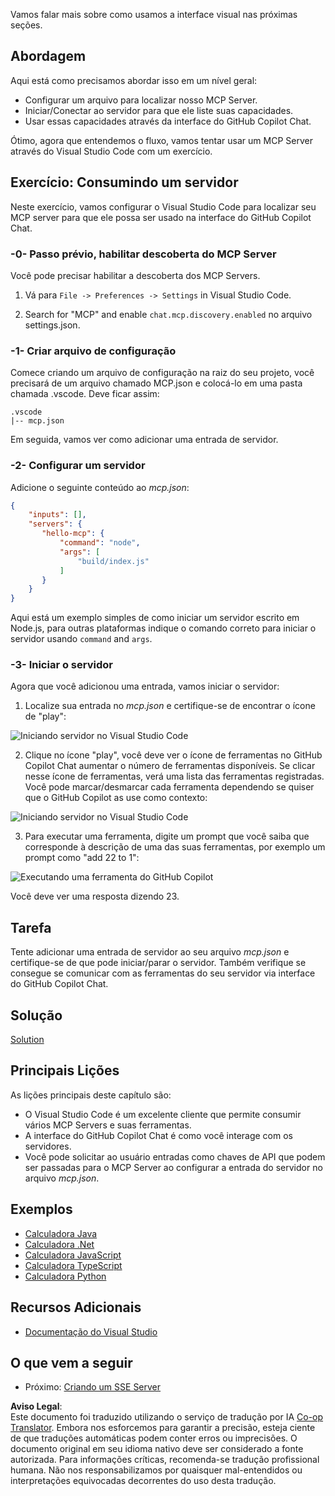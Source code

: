 <!--
CO_OP_TRANSLATOR_METADATA:
{
  "original_hash": "0eb9557780cd0a2551cdb8a16c886b51",
  "translation_date": "2025-06-17T15:40:58+00:00",
  "source_file": "03-GettingStarted/04-vscode/README.md",
  "language_code": "br"
}
-->
Vamos falar mais sobre como usamos a interface visual nas próximas seções.

## Abordagem

Aqui está como precisamos abordar isso em um nível geral:

- Configurar um arquivo para localizar nosso MCP Server.
- Iniciar/Conectar ao servidor para que ele liste suas capacidades.
- Usar essas capacidades através da interface do GitHub Copilot Chat.

Ótimo, agora que entendemos o fluxo, vamos tentar usar um MCP Server através do Visual Studio Code com um exercício.

## Exercício: Consumindo um servidor

Neste exercício, vamos configurar o Visual Studio Code para localizar seu MCP server para que ele possa ser usado na interface do GitHub Copilot Chat.

### -0- Passo prévio, habilitar descoberta do MCP Server

Você pode precisar habilitar a descoberta dos MCP Servers.

1. Vá para `File -> Preferences -> Settings` in Visual Studio Code.

1. Search for "MCP" and enable `chat.mcp.discovery.enabled` no arquivo settings.json.

### -1- Criar arquivo de configuração

Comece criando um arquivo de configuração na raiz do seu projeto, você precisará de um arquivo chamado MCP.json e colocá-lo em uma pasta chamada .vscode. Deve ficar assim:

```text
.vscode
|-- mcp.json
```

Em seguida, vamos ver como adicionar uma entrada de servidor.

### -2- Configurar um servidor

Adicione o seguinte conteúdo ao *mcp.json*:

```json
{
    "inputs": [],
    "servers": {
       "hello-mcp": {
           "command": "node",
           "args": [
               "build/index.js"
           ]
       }
    }
}
```

Aqui está um exemplo simples de como iniciar um servidor escrito em Node.js, para outras plataformas indique o comando correto para iniciar o servidor usando `command` and `args`.

### -3- Iniciar o servidor

Agora que você adicionou uma entrada, vamos iniciar o servidor:

1. Localize sua entrada no *mcp.json* e certifique-se de encontrar o ícone de "play":

  ![Iniciando servidor no Visual Studio Code](../../../../translated_images/vscode-start-server.8e3c986612e3555de47e5b1e37b2f3020457eeb6a206568570fd74a17e3796ad.br.png)  

2. Clique no ícone "play", você deve ver o ícone de ferramentas no GitHub Copilot Chat aumentar o número de ferramentas disponíveis. Se clicar nesse ícone de ferramentas, verá uma lista das ferramentas registradas. Você pode marcar/desmarcar cada ferramenta dependendo se quiser que o GitHub Copilot as use como contexto:

  ![Iniciando servidor no Visual Studio Code](../../../../translated_images/vscode-tool.0b3bbea2fb7d8c26ddf573cad15ef654e55302a323267d8ee6bd742fe7df7fed.br.png)

3. Para executar uma ferramenta, digite um prompt que você saiba que corresponde à descrição de uma das suas ferramentas, por exemplo um prompt como "add 22 to 1":

  ![Executando uma ferramenta do GitHub Copilot](../../../../translated_images/vscode-agent.d5a0e0b897331060518fe3f13907677ef52b879db98c64d68a38338608f3751e.br.png)

  Você deve ver uma resposta dizendo 23.

## Tarefa

Tente adicionar uma entrada de servidor ao seu arquivo *mcp.json* e certifique-se de que pode iniciar/parar o servidor. Também verifique se consegue se comunicar com as ferramentas do seu servidor via interface do GitHub Copilot Chat.

## Solução

[Solution](./solution/README.md)

## Principais Lições

As lições principais deste capítulo são:

- O Visual Studio Code é um excelente cliente que permite consumir vários MCP Servers e suas ferramentas.
- A interface do GitHub Copilot Chat é como você interage com os servidores.
- Você pode solicitar ao usuário entradas como chaves de API que podem ser passadas para o MCP Server ao configurar a entrada do servidor no arquivo *mcp.json*.

## Exemplos

- [Calculadora Java](../samples/java/calculator/README.md)
- [Calculadora .Net](../../../../03-GettingStarted/samples/csharp)
- [Calculadora JavaScript](../samples/javascript/README.md)
- [Calculadora TypeScript](../samples/typescript/README.md)
- [Calculadora Python](../../../../03-GettingStarted/samples/python)

## Recursos Adicionais

- [Documentação do Visual Studio](https://code.visualstudio.com/docs/copilot/chat/mcp-servers)

## O que vem a seguir

- Próximo: [Criando um SSE Server](/03-GettingStarted/05-sse-server/README.md)

**Aviso Legal**:  
Este documento foi traduzido utilizando o serviço de tradução por IA [Co-op Translator](https://github.com/Azure/co-op-translator). Embora nos esforcemos para garantir a precisão, esteja ciente de que traduções automáticas podem conter erros ou imprecisões. O documento original em seu idioma nativo deve ser considerado a fonte autorizada. Para informações críticas, recomenda-se tradução profissional humana. Não nos responsabilizamos por quaisquer mal-entendidos ou interpretações equivocadas decorrentes do uso desta tradução.